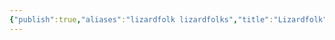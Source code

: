 ```yaml
---
{"publish":true,"aliases":"lizardfolk lizardfolks","title":"Lizardfolk","created":"2025-07-22","modified":"2025-07-22T22:36:16.655+02:00","published":"2025-07-22","cssclasses":""}
---
```



